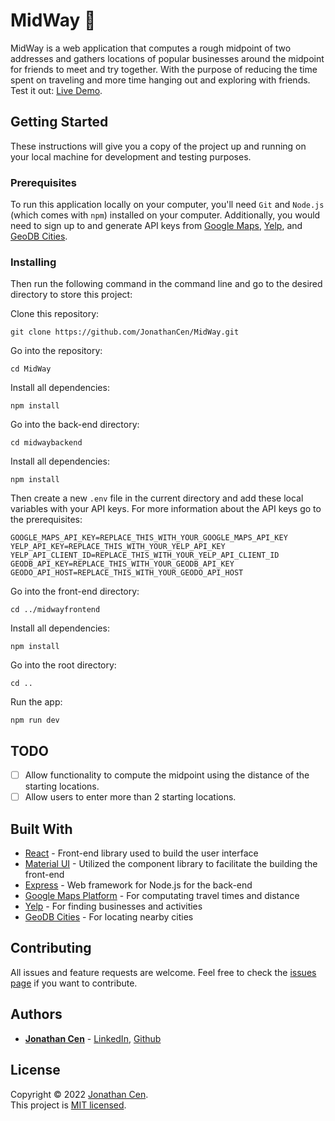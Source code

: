 # MidWay 🧭

MidWay is a web application that computes a rough midpoint of two addresses and gathers locations of popular businesses around the midpoint for friends to meet and try together. With the purpose of reducing the time spent on traveling and more time hanging out and exploring with friends. Test it out: [Live Demo](https://jonathan-cen-mid-way.herokuapp.com/).

## Getting Started

These instructions will give you a copy of the project up and running on
your local machine for development and testing purposes.

### Prerequisites

To run this application locally on your computer, you'll need `Git` and `Node.js` (which comes with `npm`) installed on your computer. Additionally, you would need to sign up to and generate API keys from [Google Maps](https://developers.google.com/maps/documentation/javascript/get-api-key#creating-api-keys), [Yelp](https://www.yelp.com/developers/documentation/v3/authentication), and [GeoDB Cities](https://rapidapi.com/wirefreethought/api/geodb-cities).

### Installing

Then run the following command in the command line and go to the desired directory to store this project:

Clone this repository:

    git clone https://github.com/JonathanCen/MidWay.git

Go into the repository:

    cd MidWay

Install all dependencies:

    npm install

Go into the back-end directory:

    cd midwaybackend

Install all dependencies:

    npm install

Then create a new `.env` file in the current directory and add these local variables with your API keys. For more information about the API keys go to the prerequisites:

```
GOOGLE_MAPS_API_KEY=REPLACE_THIS_WITH_YOUR_GOOGLE_MAPS_API_KEY
YELP_API_KEY=REPLACE_THIS_WITH_YOUR_YELP_API_KEY
YELP_API_CLIENT_ID=REPLACE_THIS_WITH_YOUR_YELP_API_CLIENT_ID
GEODB_API_KEY=REPLACE_THIS_WITH_YOUR_GEODB_API_KEY
GEODO_API_HOST=REPLACE_THIS_WITH_YOUR_GEODO_API_HOST
```

Go into the front-end directory:

    cd ../midwayfrontend

Install all dependencies:

    npm install

Go into the root directory:

    cd ..

Run the app:

    npm run dev

## TODO

- [ ] Allow functionality to compute the midpoint using the distance of the starting locations.
- [ ] Allow users to enter more than 2 starting locations.

## Built With

- [React](https://reactjs.org/) - Front-end library used to build the user interface
- [Material UI](https://mui.com/) - Utilized the component library to facilitate the building the front-end
- [Express](https://expressjs.com/) - Web framework for Node.js for the back-end
- [Google Maps Platform](https://developers.google.com/maps) - For computating travel times and distance
- [Yelp](https://www.yelp.com/developers) - For finding businesses and activities
- [GeoDB Cities](http://geodb-cities-api.wirefreethought.com/) - For locating nearby cities

## Contributing

All issues and feature requests are welcome.
Feel free to check the [issues page](https://github.com/JonathanCen/MidWay/issues) if you want to contribute.

## Authors

- [**Jonathan Cen**](https://www.jonathancen.me/) - [LinkedIn](https://www.linkedin.com/in/jonathancen/), [Github](https://github.com/JonathanCen)

## License

Copyright © 2022 [Jonathan Cen](https://www.jonathancen.me/).\
This project is [MIT licensed](https://github.com/JonathanCen/MidWay/blob/main/LICENSE).
